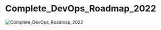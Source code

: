 # Complete_DevOps_Roadmap_2022

![Complete_DevOps_Roadmap_2022](https://user-images.githubusercontent.com/86019029/180638664-e8cf514b-5d98-4033-bd6d-e26b31d03501.png)
